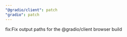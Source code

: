 ```yaml
---
"@gradio/client": patch
"gradio": patch
---
```


fix:Fix output paths for the @gradio/client browser build
